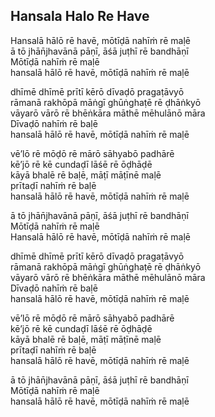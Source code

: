 ## Hansala Halo Re Have


Hansalā hālō rē havē, mōtīḍā nahīṁ rē maḷē  
ā tō jhān̄jhavānā pāṇī, āśā juṭhī rē bandhāṇī  
Mōtīḍā nahīṁ rē maḷē  
hansalā hālō rē havē, mōtīḍā nahīṁ rē maḷē

dhīmē dhīmē prītī kērō dīvaḍō pragaṭāvyō  
rāmanā rakhōpā māṅgī ghūṅghaṭē rē ḍhāṅkyō  
vāyarō vārō rē bhēṅkāra māthē mēhulānō māra  
Dīvaḍō nahīṁ rē baḷē  
hansalā hālō rē havē, mōtīḍā nahīṁ rē maḷē

vē’lō rē mōḍō rē mārō sāhyabō padhārē  
kē’jō rē kē cundaḍī lāśē rē ōḍhāḍē  
kāyā bhalē rē baḷē, māṭī māṭīnē maḷē  
prītaḍī nahīṁ rē baḷē  
hansalā hālō rē havē, mōtīḍā nahīṁ rē maḷē

ā tō jhān̄jhavānā pāṇī, āśā juṭhī rē bandhāṇī  
Mōtīḍā nahīṁ rē maḷē  
Hansalā hālō rē havē, mōtīḍā nahīṁ rē maḷē

dhīmē dhīmē prītī kērō dīvaḍō pragaṭāvyō  
rāmanā rakhōpā māṅgī ghūṅghaṭē rē ḍhāṅkyō  
vāyarō vārō rē bhēṅkāra māthē mēhulānō māra  
Dīvaḍō nahīṁ rē baḷē  
hansalā hālō rē havē, mōtīḍā nahīṁ rē maḷē

vē’lō rē mōḍō rē mārō sāhyabō padhārē  
kē’jō rē kē cundaḍī lāśē rē ōḍhāḍē  
kāyā bhalē rē baḷē, māṭī māṭīnē maḷē  
prītaḍī nahīṁ rē baḷē  
hansalā hālō rē havē, mōtīḍā nahīṁ rē maḷē

ā tō jhān̄jhavānā pāṇī, āśā juṭhī rē bandhāṇī  
Mōtīḍā nahīṁ rē maḷē  
hansalā hālō rē havē, mōtīḍā nahīṁ rē maḷē

